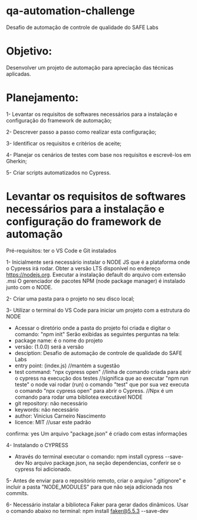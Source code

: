 # qa-automation-challenge
Desafio de automação de controle de qualidade do SAFE Labs

# Objetivo: 
Desenvolver um projeto de automação para apreciação das técnicas aplicadas.

# Planejamento: 
1- Levantar os requisitos de softwares necessários para a instalação e configuração do framework de automação;

2- Descrever passo a passo como realizar esta configuração;

3- Identificar os requisitos e critérios de aceite;

4- Planejar os cenários de testes com base nos requisitos e escrevê-los em Gherkin;

5- Criar scripts automatizados no Cypress.



# Levantar os requisitos de softwares necessários para a instalação e configuração do framework de automação

Pré-requisitos: ter o VS Code e Git instalados

1- Inicialmente será necessário instalar o NODE JS que é a plataforma onde o Cypress irá rodar.
Obter a versão LTS disponível no endereço https://nodejs.org. Executar a instalação default do arquivo com extensão .msi
O gerenciador de pacotes NPM (node package manager) é instalado junto com o NODE.

2- Criar uma pasta para o projeto no seu disco local;

3- Utilizar o terminal do VS Code para iniciar um projeto com a estrutura do NODE
- Acessar o diretório onde a pasta do projeto foi criada e digitar o comando: "npm init"
Serão exibidas as seguintes perguntas na tela:
- package name: é o nome do projeto
- versão: (1.0.0)  será a versão
- desciption: Desafio de automação de controle de qualidade do SAFE Labs
- entry point: (index.js)  //mantém a sugestão
- test command:  "npx cypress open"  //linha de comando criada para abrir o cypress na execução dos testes //significa que ao executar "npm run teste" o node vai rodar (run) o comando "test" que por sua vez executa o comando "npx cypress open" para abrir o Cypress. //Npx é um comando para rodar uma bibliotea executável NODE
- git repository:    não necessário
- keywords:    não necessário
- author: Vinicius Carneiro Nascimento
- licence: MIT   //usar este padrão

confirma: yes
Um arquivo "package.json" é criado com estas informações

4- Instalando o CYPRESS
- Através do terminal executar o comando: npm install cypress --save-dev
No arquivo package.json, na seção dependencias, conferir se o cypress foi adicionado. 

5- Antes de enviar para o repositório remoto, criar o arquivo ".gitignore" e incluir a pasta "NODE_MODULES" para que não seja adicionada nos commits.

6- Necessário instalar a biblioteca Faker para gerar dados dinâmicos. Usar o comando abaixo no terminal:
npm install faker@5.5.3 --save-dev


